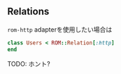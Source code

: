 
## Relations

`rom-http` adapterを使用したい場合は

```ruby
class Users < ROM::Relation[:http]
end
```

TODO: ホント?
